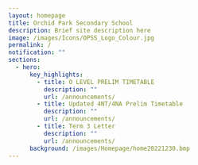 ```yaml
---
layout: homepage
title: Orchid Park Secondary School
description: Brief site description here
image: /images/Icons/OPSS_Logo_Colour.jpg
permalink: /
notification: ""
sections:
  - hero:
      key_highlights:
        - title: O LEVEL PRELIM TIMETABLE
          description: ""
          url: /announcements/
        - title: Updated 4NT/4NA Prelim Timetable
          description: ""
          url: /announcements/
        - title: Term 3 Letter
          description: ""
          url: /announcements/
      background: /images/Homepage/home20221230.bmp
---
```

